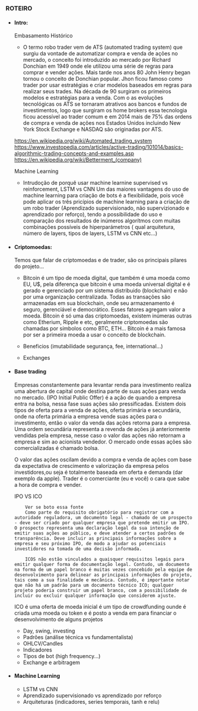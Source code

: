 

### ROTEIRO
+ #### Intro:

    Embasamento Histórico

    * O termo robo trader vem de ATS (automated trading system) que surgiu da vontade de automatizar compra e venda de ações no mercado, o conceito foi introduzido ao mercado por Richard Donchian em 1949 onde ele utilizou uma série de regras para comprar e vender ações. Mais tarde nos anos 80 John Henry began tornou o conceito de Donchian popular. Jhon ficou famoso como trader por usar estratégias e criar modelos baseados em regras para realizar seus trades. Na década de 90 surgiram os primeiros modelos e estratégias para a venda. Com o as evoluções tecnológicas os ATS se tornaram atrativos aos bancos e fundos de investimentos, logo que surgiram os home brokers essa tecnologia ficou acessível ao trader comum e em 2014 mais de 75% das ordens de compra e venda de ações nos Estados Unidos incluindo New York Stock Exchange e NASDAQ são originadas por ATS.

    https://en.wikipedia.org/wiki/Automated_trading_system
    https://www.investopedia.com/articles/active-trading/101014/basics-algorithmic-trading-concepts-and-examples.asp
    https://en.wikipedia.org/wiki/Betterment_(company)

    Machine Learning

    * Intrudoção de porquê usar  machine learnine supervised vs reinforcement, LSTM vs CNN
    Um das maiores vantagens do uso de machine learning para criação de bots é a flexibilidade, pois você pode aplicar os três pricípios
    de machine learning para a criação de um robo trader (Aprendizado supervisionado, não supervizionado e aprendizado por reforço), tendo
    a possibilidade do uso e comparação dos resultados de inúmeros algorítmos com muitas combinações possíveis de hiperparámetros ( qual arquitetura, número de layers, tipos de layers, LSTM vs CNN etc...)

+ #### Criptomoedas:

    Temos que falar de criptomoedas e de trader, são os principais pilares do projeto... 

    * Bitcoin é um tipo de moeda digital, que também é uma moeda como EU, U$, pela diferença que bitcoin é uma moeda universal digital e é gerado e gerenciado por um sistema distribuido (blockchain) e não por uma organização centralizada. Todas as transações são armazenadas em sua blockchain, onde seu armazenamento é seguro, gerenciável e democrático. Esses fatores agregam valor a moeda. Bitcoin é só uma das criptomoedas, existem inúmeras outras como Etherium, Ripple e etc, geralmente criptomoedas são chamadas por símbolos como BTC, ETH... Bitcoin é a mais famosa por ser a primeira moeda a usar o conceito de blockchain.

    * Beneficios (imutabilidade segurança, fee, international...)
    

    * Exchanges

+ #### Base trading

    Empresas constantemente para levantar renda para investimento realiza uma abertura de capital onde destina parte de suas ações para venda no mercado. (IPO Initial Public Offer) é a ação de quando a empresa entra na bolsa, nessa fase suas ações são pressificadas.
    Existem dois tipos de oferta para a venda de ações, oferta primária e secundária, onde na oferta primária a empresa vende suas ações para o investimento, então o valor da venda das ações retorna para a empresa. Uma ordem secundária representa a revenda de ações já anteriormente vendidas pela empresa, nesse caso o valor das ações não retornam a empresa e sim ao acionista vendedor. O mercado onde essas ações são comercializadas é chamado bolsa. 

    O valor das ações oscilam devido a compra e venda de ações com base da expectativa de crescimento e valorização da empresa pelos investidores,ou seja é totalmente baseada em oferta e demanda (dar exemplo da apple).
    Trader é o comerciante (eu e você) o cara que sabe a hora de compra e vender.


    IPO VS ICO 


    ```
        Ver se boto essa fonte
        Como parte do requisito obrigatório para registrar com a autoridade reguladora, um documento legal - chamado de um prospecto - deve ser criado por qualquer empresa que pretende emitir um IPO. O prospecto representa uma declaração legal da sua intenção de emitir suas ações ao público, e deve atender a certos padrões de transparência. Deve incluir as principais informações sobre a empresa e seu próximo IPO, de modo a ajudar os potenciais investidores na tomada de uma decisão informada.

        ICOS não estão vinculados a quaisquer requisitos legais para emitir qualquer forma de documentação legal. Contudo, um documento na forma de um papel branco é muitas vezes concebido pela equipe de desenvolvimento para delinear as principais informações do projeto, tais como a sua finalidade e mecânica. Contudo, é importante notar que não há um padrão para um documento técnico ICO; qualquer projeto poderia construir um papel branco, com a possibilidade de incluir ou excluir qualquer informação que considerem ajuste.
    ```

    ICO é uma oferta de moeda inicial é um tipo de crowdfunding ounde é criada uma moeda ou token e é posto a venda em para financiar o desenvolvimento de alguns projetos


    * Day, swing, investing
    * Padrões (análise técnica vs fundamentalista)
    * OHLCV/Candles
    * Indicadores
    * Tipos de bot (high frequency...)
    * Exchange e arbitragem


+ #### Machine Learning
    * LSTM vs CNN
    * Aprendizado supervisionado vs aprendizado por reforço
    * Arquiteturas (indicadores, series temporais, tanh e relu)







